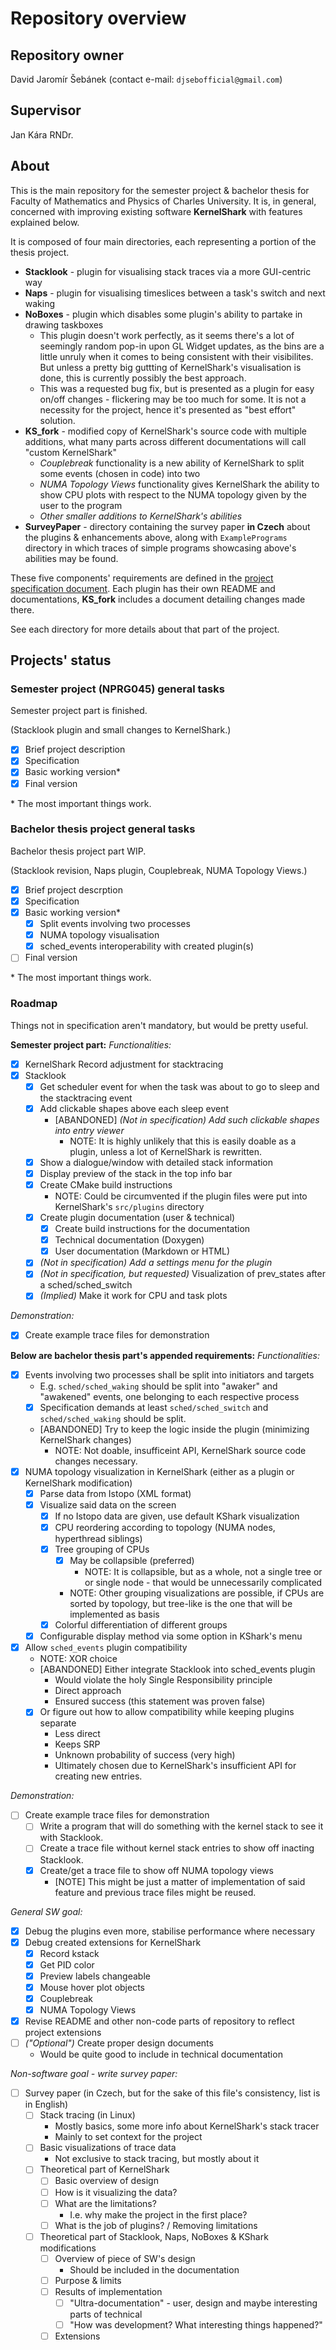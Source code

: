 # Repository overview

## Repository owner

David Jaromír Šebánek (contact e-mail: `djsebofficial@gmail.com`)

## Supervisor

Jan Kára RNDr.

## About

This is the main repository for the semester project & bachelor thesis for Faculty of Mathematics and Physics of
Charles University. It is, in general, concerned with improving existing software **KernelShark** with features
explained below.

It is composed of four main directories, each representing a portion of the thesis project.

- **Stacklook** - plugin for visualising stack traces via a more GUI-centric way
- **Naps** - plugin for visualising timeslices between a task's switch and next waking
- **NoBoxes** - plugin which disables some plugin's ability to partake in drawing taskboxes
  - This plugin doesn't work perfectly, as it seems there's a lot of seemingly random pop-in upon GL Widget updates,
    as the bins are a little unruly when it comes to being consistent with their visibilites.
    But unless a pretty big guttting of KernelShark's visualisation is done, this is currently possibly the best approach.
  - This was a requested bug fix, but is presented as a plugin for easy on/off changes - flickering may be too much for some.
    It is not a necessity for the project, hence it's presented as "best effort" solution.
- **KS_fork** - modified copy of KernelShark's source code with multiple additions, what many parts across different
  documentations will call "custom KernelShark"
  - _Couplebreak_ functionality is a new ability of KernelShark to split some events (chosen in code) into two
  - _NUMA Topology Views_ functionality gives KernelShark the ability to show CPU plots with respect to the NUMA
    topology given by the user to the program
  - _Other smaller additions to KernelShark's abilities_
- **SurveyPaper** - directory containing the survey paper **in Czech** about the plugins & enhancements above, along
  with `ExamplePrograms` directory in which traces of simple programs showcasing above's abilities may be found.

These five components' requirements are defined in the [project specification document](./ProjectSpecification.md). Each plugin has
their own README and documentations, **KS_fork** includes a document detailing changes made there.

See each directory for more details about that part of the project.

## Projects' status

### Semester project (NPRG045) general tasks

Semester project part is finished.

(Stacklook plugin and small changes to KernelShark.)

- [x] Brief project description
- [x] Specification
- [x] Basic working version\*
- [x] Final version

\* The most important things work.

### Bachelor thesis project general tasks

Bachelor thesis project part WIP.

(Stacklook revision, Naps plugin, Couplebreak, NUMA Topology Views.)

- [x] Brief project descrption
- [x] Specification
- [x] Basic working version\*
  - [x] Split events involving two processes
  - [x] NUMA topology visualisation
  - [x] sched_events interoperability with created plugin(s)
- [ ] Final version

\* The most important things work.

### Roadmap

Things not in specification aren't mandatory, but would be pretty useful.

**Semester project part:**
_Functionalities:_

- [x] KernelShark Record adjustment for stacktracing
- [x] Stacklook
  - [x] Get scheduler event for when the task was about to go to sleep and the stacktracing event
  - [x] Add clickable shapes above each sleep event
    - \[ABANDONED\] _(Not in specification) Add such clickable shapes into entry viewer_
      - NOTE: It is highly unlikely that this is easily doable as a plugin, unless a lot of KernelShark is rewritten.
  - [x] Show a dialogue/window with detailed stack information
  - [x] Display preview of the stack in the top info bar
  - [x] Create CMake build instructions
    - NOTE: Could be circumvented if the plugin files were put into KernelShark's `src/plugins` directory
  - [x] Create plugin documentation (user & technical)
    - [x] Create build instructions for the documentation
    - [x] Technical documentation (Doxygen)
    - [x] User documentation (Markdown or HTML)
  - [x] _(Not in specification) Add a settings menu for the plugin_
  - [x] _(Not in specification, but requested)_ Visualization of prev_states after a sched/sched_switch
  - [x] _(Implied)_ Make it work for CPU and task plots

_Demonstration:_

- [x] Create example trace files for demonstration

**Below are bachelor thesis part's appended requirements:**
_Functionalities:_

- [x] Events involving two processes shall be split into initiators and targets
  - E.g. `sched/sched_waking` should be split into "awaker" and "awakened" events, one belonging to each respective
    process
  - [x] Specification demands at least `sched/sched_switch` and `sched/sched_waking` should be split.
  - \[ABANDONED\] Try to keep the logic inside the plugin (minimizing KernelShark changes)
    - NOTE: Not doable, insufficeint API, KernelShark source code changes necessary.
- [x] NUMA topology visualization in KernelShark (either as a plugin or KernelShark modification)
  - [x] Parse data from Istopo (XML format)
  - [x] Visualize said data on the screen
    - [x] If no Istopo data are given, use default KShark visualization
    - [x] CPU reordering according to topology (NUMA nodes, hyperthread siblings)
    - [x] Tree grouping of CPUs
      - [x] May be collapsible (preferred)
        - NOTE: It is collapsible, but as a whole, not a single tree or
          or single node - that would be unnecessarily complicated
      - NOTE: Other grouping visualizations are possible, if
        CPUs are sorted by topology, but tree-like is the one
        that will be implemented as basis
    - [x] Colorful differentiation of different groups
  - [x] Configurable display method via some option in KShark's menu
- [x] Allow `sched_events` plugin compatibility
  - NOTE: XOR choice
  - \[ABANDONED\] Either integrate Stacklook into sched_events plugin
    - Would violate the holy Single Responsibility principle
    - Direct approach
    - Ensured success (this statement was proven false)
  - [x] Or figure out how to allow compatibility while keeping plugins separate
    - Less direct
    - Keeps SRP
    - Unknown probability of success (very high)
    - Ultimately chosen due to KernelShark's insufficient API for creating new entries.

_Demonstration:_

- [ ] Create example trace files for demonstration
  - [ ] Write a program that will do something with the kernel stack to see it with Stacklook.
  - [ ] Create a trace file without kernel stack entries to show off inacting Stacklook.
  - [x] Create/get a trace file to show off NUMA topology views
    - \[NOTE\] This might be just a matter of implementation of said feature and previous trace files might be reused.

_General SW goal:_

- [x] Debug the plugins even more, stabilise performance where necessary
- [x] Debug created extensions for KernelShark
  - [x] Record kstack
  - [x] Get PID color
  - [x] Preview labels changeable
  - [x] Mouse hover plot objects
  - [x] Couplebreak
  - [x] NUMA Topology Views
- [x] Revise README and other non-code parts of repository to reflect project extensions
- [ ] _("Optional")_ Create proper design documents
  - Would be quite good to include in technical documentation

_Non-software goal - write survey paper:_

- [ ] Survey paper (in Czech, but for the sake of this file's consistency, list is in English)
  - [ ] Stack tracing (in Linux)
    - Mostly basics, some more info about KernelShark's stack tracer
    - Mainly to set context for the project
  - [ ] Basic visualizations of trace data
    - Not exclusive to stack tracing, but mostly about it
  - [ ] Theoretical part of KernelShark
    - [ ] Basic overview of design
    - [ ] How is it visualizing the data?
    - [ ] What are the limitations?
      - I.e. why make the project in the first place?
    - [ ] What is the job of plugins? / Removing limitations
  - [ ] Theoretical part of Stacklook, Naps, NoBoxes & KShark modifications
    - [ ] Overview of piece of SW's design
      - Should be included in the documentation
    - [ ] Purpose & limits
    - [ ] Results of implementation
      - [ ] "Ultra-documentation" - user, design and maybe interesting parts
            of technical
      - [ ] "How was development? What interesting things happened?"
    - [ ] Extensions
